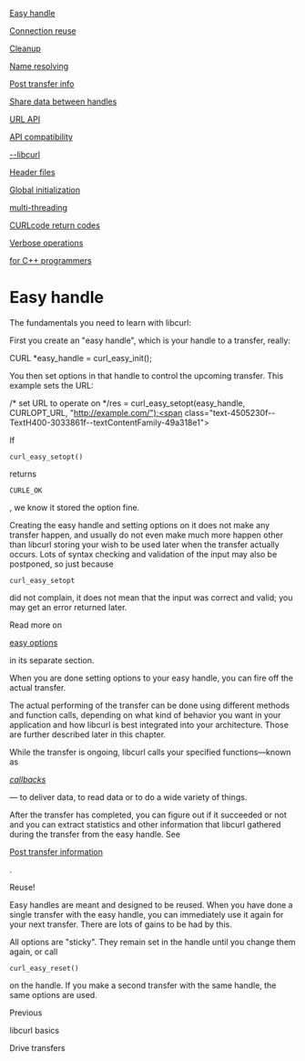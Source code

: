 <a href="easyhandle.html" class="navButton-94f2579c--pageItemWithChildrenNested-2c5d8183--navButtonClickable-161b88ca--navButtonOpened-6a88552e">

<span class="text-4505230f--UIH300-2063425d--textContentFamily-49a318e1--navButtonLabel-14a4968f">Easy handle</span>

</a>

<a href="connectionreuse.html" class="navButton-94f2579c--pageItemWithChildrenNested-2c5d8183--navButtonClickable-161b88ca">

<span class="text-4505230f--UIH300-2063425d--textContentFamily-49a318e1--navButtonLabel-14a4968f">Connection reuse</span>

</a>

<a href="cleanup.html" class="navButton-94f2579c--pageItemWithChildrenNested-2c5d8183--navButtonClickable-161b88ca">

<span class="text-4505230f--UIH300-2063425d--textContentFamily-49a318e1--navButtonLabel-14a4968f">Cleanup</span>

</a>

<a href="names.html" class="navButton-94f2579c--pageItemWithChildrenNested-2c5d8183--navButtonClickable-161b88ca">

<span class="text-4505230f--UIH300-2063425d--textContentFamily-49a318e1--navButtonLabel-14a4968f">Name resolving</span>

</a>

<a href="getinfo.html" class="navButton-94f2579c--pageItemWithChildrenNested-2c5d8183--navButtonClickable-161b88ca">

<span class="text-4505230f--UIH300-2063425d--textContentFamily-49a318e1--navButtonLabel-14a4968f">Post transfer info</span>

</a>

<a href="sharing.html" class="navButton-94f2579c--pageItemWithChildrenNested-2c5d8183--navButtonClickable-161b88ca">

<span class="text-4505230f--UIH300-2063425d--textContentFamily-49a318e1--navButtonLabel-14a4968f">Share data between handles</span>

</a>

<a href="url.html" class="navButton-94f2579c--pageItemWithChildrenNested-2c5d8183--navButtonClickable-161b88ca">

<span class="text-4505230f--UIH300-2063425d--textContentFamily-49a318e1--navButtonLabel-14a4968f">URL API</span>

</a>

<a href="api.html" class="navButton-94f2579c--pageItemWithChildrenNested-2c5d8183--navButtonClickable-161b88ca">

<span class="text-4505230f--UIH300-2063425d--textContentFamily-49a318e1--navButtonLabel-14a4968f">API compatibility</span>

</a>

<a href="libcurl.html" class="navButton-94f2579c--pageItemWithChildrenNested-2c5d8183--navButtonClickable-161b88ca">

<span class="text-4505230f--UIH300-2063425d--textContentFamily-49a318e1--navButtonLabel-14a4968f">--libcurl</span>

</a>

<a href="headers.html" class="navButton-94f2579c--pageItemWithChildrenNested-2c5d8183--navButtonClickable-161b88ca">

<span class="text-4505230f--UIH300-2063425d--textContentFamily-49a318e1--navButtonLabel-14a4968f">Header files</span>

</a>

<a href="globalinit.html" class="navButton-94f2579c--pageItemWithChildrenNested-2c5d8183--navButtonClickable-161b88ca">

<span class="text-4505230f--UIH300-2063425d--textContentFamily-49a318e1--navButtonLabel-14a4968f">Global initialization</span>

</a>

<a href="threading.html" class="navButton-94f2579c--pageItemWithChildrenNested-2c5d8183--navButtonClickable-161b88ca">

<span class="text-4505230f--UIH300-2063425d--textContentFamily-49a318e1--navButtonLabel-14a4968f">multi-threading</span>

</a>

<a href="curlcode.html" class="navButton-94f2579c--pageItemWithChildrenNested-2c5d8183--navButtonClickable-161b88ca">

<span class="text-4505230f--UIH300-2063425d--textContentFamily-49a318e1--navButtonLabel-14a4968f">CURLcode return codes</span>

</a>

<a href="verbose.html" class="navButton-94f2579c--pageItemWithChildrenNested-2c5d8183--navButtonClickable-161b88ca">

<span class="text-4505230f--UIH300-2063425d--textContentFamily-49a318e1--navButtonLabel-14a4968f">Verbose operations</span>

</a>

<a href="cplusplus.html" class="navButton-94f2579c--pageItemWithChildrenNested-2c5d8183--navButtonClickable-161b88ca">

<span class="text-4505230f--UIH300-2063425d--textContentFamily-49a318e1--navButtonLabel-14a4968f">for C++ programmers</span>

</a>

# <span class="text-4505230f--DisplayH900-bfb998fa--textContentFamily-49a318e1">Easy handle</span>

<span class="text-4505230f--UIH300-2063425d--textUIFamily-5ebd8e40--text-8ee2c8b2">

</span>

<span class="text-4505230f--TextH400-3033861f--textContentFamily-49a318e1">

<span data-key="4e69f1a70e124974b1323e351524e505">

<span data-offset-key="4e69f1a70e124974b1323e351524e505:0">The fundamentals you need to learn with libcurl:</span>

</span>

</span>

<span class="text-4505230f--TextH400-3033861f--textContentFamily-49a318e1">

<span data-key="0981acf7009248afaf7b661592113dbd">

<span data-offset-key="0981acf7009248afaf7b661592113dbd:0">First you create an "easy handle", which is your handle to a transfer, really:</span>

</span>

</span>    CURL *easy_handle = curl_easy_init();<span class="text-4505230f--TextH400-3033861f--textContentFamily-49a318e1">

<span data-key="a25aac2bb8e64ad3b5e7429de0009a27">

<span data-offset-key="a25aac2bb8e64ad3b5e7429de0009a27:0">You then set options in that handle to control the upcoming transfer. This example sets the URL:</span>

</span>

</span>    /* set URL to operate on */res = curl_easy_setopt(easy_handle, CURLOPT_URL, "http://example.com/");<span class="text-4505230f--TextH400-3033861f--textContentFamily-49a318e1">

<span data-key="2fe99edec715435a8e141b0c17e081cf">

<span data-offset-key="2fe99edec715435a8e141b0c17e081cf:0">If </span>

<span data-offset-key="2fe99edec715435a8e141b0c17e081cf:1">`curl_easy_setopt()`</span>

<span data-offset-key="2fe99edec715435a8e141b0c17e081cf:2"> returns </span>

<span data-offset-key="2fe99edec715435a8e141b0c17e081cf:3">`CURLE_OK`</span>

<span data-offset-key="2fe99edec715435a8e141b0c17e081cf:4">, we know it stored the option fine.</span>

</span>

</span>

<span class="text-4505230f--TextH400-3033861f--textContentFamily-49a318e1">

<span data-key="eeccaa0fe7fb4c4cb7b03a2feb324f91">

<span data-offset-key="eeccaa0fe7fb4c4cb7b03a2feb324f91:0">Creating the easy handle and setting options on it does not make any transfer happen, and usually do not even make much more happen other than libcurl storing your wish to be used later when the transfer actually occurs. Lots of syntax checking and validation of the input may also be postponed, so just because </span>

<span data-offset-key="eeccaa0fe7fb4c4cb7b03a2feb324f91:1">`curl_easy_setopt`</span>

<span data-offset-key="eeccaa0fe7fb4c4cb7b03a2feb324f91:2"> did not complain, it does not mean that the input was correct and valid; you may get an error returned later.</span>

</span>

</span>

<span class="text-4505230f--TextH400-3033861f--textContentFamily-49a318e1">

<span data-key="93ff4db06d124818add036bdded33090">

<span data-offset-key="93ff4db06d124818add036bdded33090:0">Read more on </span>

</span>

<a href="https://github.com/bagder/everything-curl/tree/af5b2aacc2c06b35e7cbe5ea5f6f6ae11217b931/libcurl/libcurl-options.md" class="link-a079aa82--primary-53a25e66--link-faf6c434">

<span data-key="f678f152f4db4402b084f5e093e4e8da">

<span data-offset-key="f678f152f4db4402b084f5e093e4e8da:0">easy options</span>

</span>

</a>

<span data-key="7c732493351e486abaaabe769745d504">

<span data-offset-key="7c732493351e486abaaabe769745d504:0"> in its separate section.</span>

</span>

</span>

<span class="text-4505230f--TextH400-3033861f--textContentFamily-49a318e1">

<span data-key="f3d7534ca5b642e0ae99453663586d04">

<span data-offset-key="f3d7534ca5b642e0ae99453663586d04:0">When you are done setting options to your easy handle, you can fire off the actual transfer.</span>

</span>

</span>

<span class="text-4505230f--TextH400-3033861f--textContentFamily-49a318e1">

<span data-key="425ae0634baf437188e43f02238d9c85">

<span data-offset-key="425ae0634baf437188e43f02238d9c85:0">The actual performing of the transfer can be done using different methods and function calls, depending on what kind of behavior you want in your application and how libcurl is best integrated into your architecture. Those are further described later in this chapter.</span>

</span>

</span>

<span class="text-4505230f--TextH400-3033861f--textContentFamily-49a318e1">

<span data-key="d4829c453e4f463d8712be7a03618957">

<span data-offset-key="d4829c453e4f463d8712be7a03618957:0">While the transfer is ongoing, libcurl calls your specified functions—known as </span>

</span>

<a href="https://github.com/bagder/everything-curl/tree/af5b2aacc2c06b35e7cbe5ea5f6f6ae11217b931/libcurl/libcurl-callbacks.md%5D" class="link-a079aa82--primary-53a25e66--link-faf6c434">

<span data-key="40c4674141584e2cb9c0f80abbda68b8">

<span data-offset-key="40c4674141584e2cb9c0f80abbda68b8:0">

<em>callbacks</em>

</span>

</span>

</a>

<span data-key="9b244133e3a743ffb98ed43da9132e8f">

<span data-offset-key="9b244133e3a743ffb98ed43da9132e8f:0"> — to deliver data, to read data or to do a wide variety of things.</span>

</span>

</span>

<span class="text-4505230f--TextH400-3033861f--textContentFamily-49a318e1">

<span data-key="4012b8de951244faa8261b34d21eebad">

<span data-offset-key="4012b8de951244faa8261b34d21eebad:0">After the transfer has completed, you can figure out if it succeeded or not and you can extract statistics and other information that libcurl gathered during the transfer from the easy handle. See </span>

</span>

<a href="https://github.com/bagder/everything-curl/tree/af5b2aacc2c06b35e7cbe5ea5f6f6ae11217b931/libcurl/libcurl-getinfo.md" class="link-a079aa82--primary-53a25e66--link-faf6c434">

<span data-key="dd039b8039ee4a9aa5a5823cfd3f19a9">

<span data-offset-key="dd039b8039ee4a9aa5a5823cfd3f19a9:0">Post transfer information</span>

</span>

</a>

<span data-key="8f958b226ee04f10a2758a7a4d7c6e37">

<span data-offset-key="8f958b226ee04f10a2758a7a4d7c6e37:0">.</span>

</span>

</span>

<span class="text-4505230f--HeadingH700-04e1a2a3--textContentFamily-49a318e1">

<span data-key="7fc3655fd66d4e07b13fe3b0f90a220c">

<span data-offset-key="7fc3655fd66d4e07b13fe3b0f90a220c:0">Reuse!</span>

</span>

</span>

<span class="text-4505230f--TextH400-3033861f--textContentFamily-49a318e1">

<span data-key="d8339476ea3e43cc9697ce844ff1035c">

<span data-offset-key="d8339476ea3e43cc9697ce844ff1035c:0">Easy handles are meant and designed to be reused. When you have done a single transfer with the easy handle, you can immediately use it again for your next transfer. There are lots of gains to be had by this.</span>

</span>

</span>

<span class="text-4505230f--TextH400-3033861f--textContentFamily-49a318e1">

<span data-key="0ff8ee333ae34e3898e65db52dc41678">

<span data-offset-key="0ff8ee333ae34e3898e65db52dc41678:0">All options are "sticky". They remain set in the handle until you change them again, or call </span>

<span data-offset-key="0ff8ee333ae34e3898e65db52dc41678:1">`curl_easy_reset()`</span>

<span data-offset-key="0ff8ee333ae34e3898e65db52dc41678:2"> on the handle. If you make a second transfer with the same handle, the same options are used.</span>

</span>

</span>

<a href="../libcurl.html" class="reset-3c756112--card-6570f064--whiteCard-fff091a4--cardPrevious-56a5e674">

</a>

<span class="text-4505230f--TextH200-a3425406--textContentFamily-49a318e1">Previous</span>

<span class="text-4505230f--UIH400-4e41e82a--textContentFamily-49a318e1">libcurl basics</span>

<a href="drive.html" class="reset-3c756112--card-6570f064--whiteCard-fff091a4--cardNext-19241c42">

</a>

<span class="text-4505230f--UIH400-4e41e82a--textContentFamily-49a318e1">Drive transfers</span>
